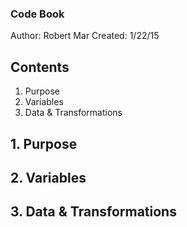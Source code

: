 ### Code Book 
Author: Robert Mar
Created: 1/22/15 

## Contents
1. Purpose
2. Variables
3. Data & Transformations

## 1. Purpose



## 2. Variables



## 3. Data & Transformations


